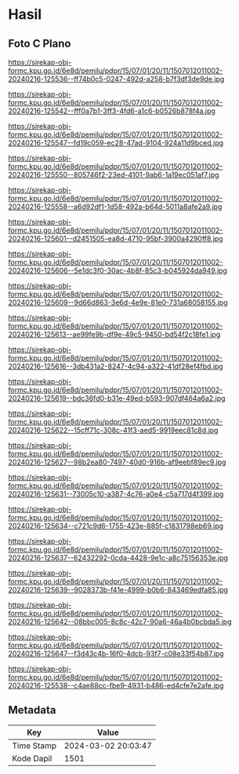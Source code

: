 # Hasil

## Foto C Plano

https://sirekap-obj-formc.kpu.go.id/6e8d/pemilu/pdpr/15/07/01/20/11/1507012011002-20240216-125536--ff74b0c5-0247-492d-a258-b7f3df3de9de.jpg

https://sirekap-obj-formc.kpu.go.id/6e8d/pemilu/pdpr/15/07/01/20/11/1507012011002-20240216-125542--fff0a7b1-3ff3-4fd6-a1c6-b0526b878f4a.jpg

https://sirekap-obj-formc.kpu.go.id/6e8d/pemilu/pdpr/15/07/01/20/11/1507012011002-20240216-125547--fd19c059-ec28-47ad-9104-924a11d9bced.jpg

https://sirekap-obj-formc.kpu.go.id/6e8d/pemilu/pdpr/15/07/01/20/11/1507012011002-20240216-125550--805746f2-23ed-4101-9ab6-1a19ec051af7.jpg

https://sirekap-obj-formc.kpu.go.id/6e8d/pemilu/pdpr/15/07/01/20/11/1507012011002-20240216-125558--a6d92df1-1d58-492a-b64d-5011a8afe2a9.jpg

https://sirekap-obj-formc.kpu.go.id/6e8d/pemilu/pdpr/15/07/01/20/11/1507012011002-20240216-125601--d2451505-ea8d-4710-95bf-3900a4290ff8.jpg

https://sirekap-obj-formc.kpu.go.id/6e8d/pemilu/pdpr/15/07/01/20/11/1507012011002-20240216-125606--5e1dc3f0-30ac-4b8f-85c3-b045924da949.jpg

https://sirekap-obj-formc.kpu.go.id/6e8d/pemilu/pdpr/15/07/01/20/11/1507012011002-20240216-125609--9d66d863-3e6d-4e9e-81e0-731a68058155.jpg

https://sirekap-obj-formc.kpu.go.id/6e8d/pemilu/pdpr/15/07/01/20/11/1507012011002-20240216-125613--ae99fe9b-df9e-49c5-9450-bd54f2c18fe1.jpg

https://sirekap-obj-formc.kpu.go.id/6e8d/pemilu/pdpr/15/07/01/20/11/1507012011002-20240216-125616--3db431a2-8247-4c94-a322-41df28ef4fbd.jpg

https://sirekap-obj-formc.kpu.go.id/6e8d/pemilu/pdpr/15/07/01/20/11/1507012011002-20240216-125619--bdc36fd0-b31e-49ed-b593-907df464a6a2.jpg

https://sirekap-obj-formc.kpu.go.id/6e8d/pemilu/pdpr/15/07/01/20/11/1507012011002-20240216-125622--15cff71c-308c-41f3-aed5-9919eec81c8d.jpg

https://sirekap-obj-formc.kpu.go.id/6e8d/pemilu/pdpr/15/07/01/20/11/1507012011002-20240216-125627--98b2ea80-7497-40d0-916b-af9eebf89ec9.jpg

https://sirekap-obj-formc.kpu.go.id/6e8d/pemilu/pdpr/15/07/01/20/11/1507012011002-20240216-125631--73005c10-a387-4c76-a0e4-c5a717d4f399.jpg

https://sirekap-obj-formc.kpu.go.id/6e8d/pemilu/pdpr/15/07/01/20/11/1507012011002-20240216-125634--c721c9d6-1755-423e-885f-c1831798eb69.jpg

https://sirekap-obj-formc.kpu.go.id/6e8d/pemilu/pdpr/15/07/01/20/11/1507012011002-20240216-125637--62432292-0cda-4428-9e1c-a8c75156353e.jpg

https://sirekap-obj-formc.kpu.go.id/6e8d/pemilu/pdpr/15/07/01/20/11/1507012011002-20240216-125639--9028373b-f41e-4999-b0b6-843469edfa85.jpg

https://sirekap-obj-formc.kpu.go.id/6e8d/pemilu/pdpr/15/07/01/20/11/1507012011002-20240216-125642--08bbc005-8c8c-42c7-90a6-46a4b0bcbda5.jpg

https://sirekap-obj-formc.kpu.go.id/6e8d/pemilu/pdpr/15/07/01/20/11/1507012011002-20240216-125647--f3d43c4b-16f0-4dcb-93f7-c08e33f54b87.jpg

https://sirekap-obj-formc.kpu.go.id/6e8d/pemilu/pdpr/15/07/01/20/11/1507012011002-20240216-125538--c4ae88cc-fbe9-4931-b486-ed4cfe7e2afe.jpg


## Metadata

| Key        | Value               |
| ---------- | ------------------- |
| Time Stamp | 2024-03-02 20:03:47 |
| Kode Dapil | 1501                |



